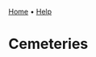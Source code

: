 [Home](https://cityssm.github.io/sunrise-cms/)
•
[Help](https://cityssm.github.io/sunrice-cms/docs/)

# Cemeteries
